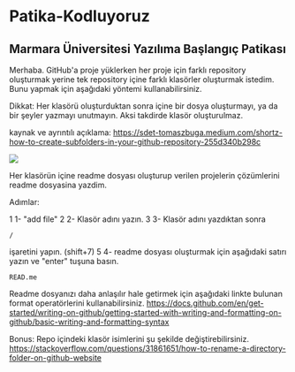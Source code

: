 # Patika-Kodluyoruz
## Marmara Üniversitesi Yazılıma Başlangıç Patikası

Merhaba.
GitHub'a proje yüklerken her proje için farklı repository oluşturmak yerine tek repository içine farklı klasörler oluşturmak istedim.
Bunu yapmak için aşağıdaki yöntemi kullanabilirsiniz.

Dikkat: Her klasörü oluşturduktan sonra içine bir dosya oluşturmayı, ya da bir şeyler yazmayı unutmayın. Aksi takdirde klasör oluşturulmaz.

kaynak ve ayrıntılı açıklama: 
https://sdet-tomaszbuga.medium.com/shortz-how-to-create-subfolders-in-your-github-repository-255d340b298c

![](https://miro.medium.com/max/640/1*bAAiw1pNFLqJliGO-2ETSg.gif)

Her klasörün içine readme dosyası oluşturup verilen projelerin çözümlerini readme dosyasina yazdim.

Adımlar:

1 1- "add file"
2 2- Klasör adını yazın.
3 3- Klasör adını yazdıktan sonra

 ```/```
 
 işaretini yapın. (shift+7)
5 4- readme dosyası oluşturmak için aşağıdaki satırı yazın ve "enter" tuşuna basın.

```READ.me```

Readme dosyanızı daha anlaşılır hale getirmek için aşağıdaki linkte bulunan format operatörlerini kullanabilirsiniz.
https://docs.github.com/en/get-started/writing-on-github/getting-started-with-writing-and-formatting-on-github/basic-writing-and-formatting-syntax

Bonus: Repo içindeki klasör isimlerini şu şekilde değiştirebilirsiniz.
https://stackoverflow.com/questions/31861651/how-to-rename-a-directory-folder-on-github-website 

